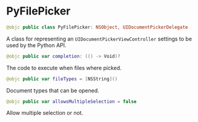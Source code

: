 # PyFilePicker
```swift
@objc public class PyFilePicker: NSObject, UIDocumentPickerDelegate
```

A class for representing an `UIDocumentPickerViewController` settings to be used by the Python API.

```swift
@objc public var completion: (() -> Void)?
````
The code to execute when files where picked.

```swift
@objc public var fileTypes = [NSString]()
```
 Document types that can be opened.

```swift
@objc public var allowsMultipleSelection = false
```
Allow multiple selection or not.
